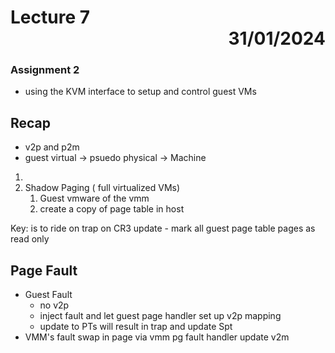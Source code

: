 # Lecture 7 <div style="text-align:right;"> 31/01/2024 </div>

### Assignment 2
- using the KVM interface to setup and control guest VMs

## Recap
- v2p and p2m
- guest virtual → psuedo physical → Machine


1) 
2) Shadow Paging ( full virtualized VMs)
    1) Guest vmware of the vmm
    2) create a copy of page table in host

Key: is to ride on trap on CR3 update
    - mark all guest page table pages as read only

## Page Fault
- Guest Fault
    * no v2p 
    * inject fault and let guest page handler set up v2p mapping
    * update to PTs will result in trap and update Spt
- VMM's fault swap in page via vmm pg fault handler update v2m
